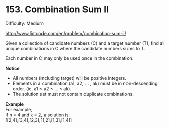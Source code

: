 # 153. Combination Sum II

Difficulty: Medium

http://www.lintcode.com/en/problem/combination-sum-ii/

Given a collection of candidate numbers (C) and a target number (T), find all unique combinations in C where the candidate numbers sums to T.

Each number in C may only be used once in the combination.

**Notice**  
* All numbers (including target) will be positive integers.
* Elements in a combination (a1, a2, … , ak) must be in non-descending order. (ie, a1 ≤ a2 ≤ … ≤ ak).
* The solution set must not contain duplicate combinations.

**Example**  
For example,  
If n = 4 and k = 2, a solution is:  
[[2,4],[3,4],[2,3],[1,2],[1,3],[1,4]]
